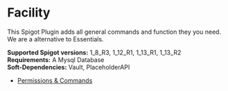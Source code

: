 # Facility
This Spigot Plugin adds all general commands and function they you need. We are a alternative to Essentials.
   
**Supported Spigot versions:** 1_8_R3, 1_12_R1, 1_13_R1, 1_13_R2   
**Requirements:** A Mysql Database   
**Soft-Dependencies:** Vault, PlaceholderAPI   
   
+ [Permissions & Commands](https://github.com/Zarosch/Facility/wiki/Permissions-&-Commands)
